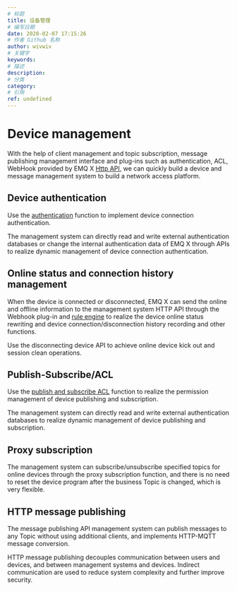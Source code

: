 ```yaml
---
# 标题
title: 设备管理
# 编写日期
date: 2020-02-07 17:15:26
# 作者 Github 名称
author: wivwiv
# 关键字
keywords:
# 描述
description:
# 分类
category: 
# 引用
ref: undefined
---
```


# Device management

With the help of client management and topic subscription, message publishing management interface and plug-ins such as authentication, ACL, WebHook provided by EMQ X [Http API](../advanced/http-api.md), we can quickly build a device and message management system to build a network access platform.



## Device authentication

Use the [authentication](../advanced/auth.md)  function to implement device connection authentication.

The management system can directly read and write external authentication databases or change the internal authentication data of EMQ X through APIs to realize dynamic management of device connection authentication.

## Online status and connection history management

When the device is connected or disconnected, EMQ X can send the online and offline information to the management system HTTP API through the Webhook plug-in and [rule engine](../advanced/rule-engine.md) to realize the device online status rewriting and device connection/disconnection history recording and other functions.

Use the disconnecting device API to achieve online device kick out and session clean operations.


## Publish-Subscribe/ACL

Use the  [publish and subscribe ACL](../advanced/acl.md) function to realize the permission management of device publishing and subscription.

The management system can directly read and write external authentication databases to realize dynamic management of device publishing and subscription.


## Proxy subscription

The management system can subscribe/unsubscribe specified topics for online devices through the proxy subscription function, and there is no need to reset the device program after the business Topic is changed, which is very flexible.


## HTTP message publishing

The message publishing API management system can publish messages to any Topic without using additional clients, and implements HTTP-MQTT message conversion.

HTTP message publishing decouples communication between users and devices, and between management systems and devices. Indirect communication are used to reduce system complexity and further improve security.


